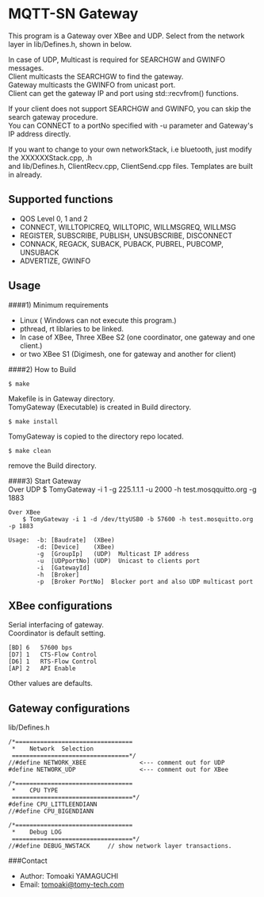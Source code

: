 MQTT-SN Gateway
======
This program is a Gateway over XBee and UDP.
Select from the network layer in lib/Defines.h, shown in below. 

In case of UDP, Multicast is required for SEARCHGW and GWINFO messages.    
Client multicasts the SEARCHGW to find the gateway.    
Gateway multicasts the GWINFO from unicast port.    
Client can get the gateway IP and port using std::recvfrom() functions.    
         
If your client does not support SEARCHGW and GWINFO, you can skip the search gateway procedure.    
You can CONNECT to a portNo specified with -u parameter and Gateway's IP address directly.    

If you want to change to your own networkStack, i.e bluetooth, just modify the XXXXXXStack.cpp, .h      
and lib/Defines.h, ClientRecv.cpp, ClientSend.cpp files.  Templates are built in already.
    
Supported functions
-------------------

*  QOS Level 0, 1 and 2    
*  CONNECT, WILLTOPICREQ, WILLTOPIC, WILLMSGREQ, WILLMSG    
*  REGISTER, SUBSCRIBE, PUBLISH, UNSUBSCRIBE, DISCONNECT     
*  CONNACK, REGACK, SUBACK, PUBACK, PUBREL, PUBCOMP, UNSUBACK    
*  ADVERTIZE, GWINFO    


Usage
------
####1) Minimum requirements
*  Linux  ( Windows can not execute this program.)    
*  pthread, rt liblaries to be linked.    
*  In case of XBee, Three XBee S2 (one coordinator, one gateway and one client.)  
*  or two XBee S1 (Digimesh, one for gateway and another for client)    

####2) How to Build

    $ make
    
  Makefile is in Gateway directory.  
  TomyGateway (Executable) is created in Build directory.

    $ make install
  TomyGateway is copied to the directory repo located.    

    $ make clean
  remove the Build directory.    
    
####3)  Start Gateway  
    Over UDP 
        $ TomyGateway -i 1  -g 225.1.1.1  -u 2000  -h test.mosqquitto.org  -g 1883   
 
    Over XBee
        $ TomyGateway -i 1 -d /dev/ttyUSB0 -b 57600 -h test.mosquitto.org -p 1883    
    
    Usage:  -b: [Baudrate]  (XBee)     
            -d: [Device]    (XBee)          
            -g  [GroupIp]   (UDP)  Multicast IP address   
            -u  [UDPportNo] (UDP)  Unicast to clients port 
            -i  [GatewayId]     
            -h  [Broker]    
            -p  [Broker PortNo]  Blocker port and also UDP multicast port 

XBee configurations
----------------------
  Serial interfacing  of gateway.  
  Coordinator is default setting.
  
    [BD] 6   57600 bps
    [D7] 1   CTS-Flow Control
    [D6] 1   RTS-Flow Control
    [AP] 2   API Enable

  Other values are defaults.
  
Gateway configurations
----------------------
  lib/Defines.h

    /*=================================
     *    Network  Selection
     =================================*/
    //#define NETWORK_XBEE               <--- comment out for UDP
    #define NETWORK_UDP                  <--- comment out for XBee 

    /*=================================
     *    CPU TYPE
     ==================================*/
    #define CPU_LITTLEENDIANN
    //#define CPU_BIGENDIANN
    
    /*=================================
     *    Debug LOG
     ==================================*/
    //#define DEBUG_NWSTACK     // show network layer transactions.     
    
  
###Contact


* Author:    Tomoaki YAMAGUCHI
* Email:     tomoaki@tomy-tech.com
  
  
  


